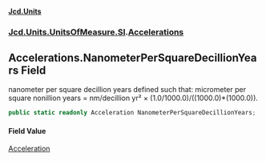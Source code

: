 #### [Jcd.Units](index.md 'index')
### [Jcd.Units.UnitsOfMeasure.SI](Jcd.Units.UnitsOfMeasure.SI.md 'Jcd.Units.UnitsOfMeasure.SI').[Accelerations](Accelerations.md 'Jcd.Units.UnitsOfMeasure.SI.Accelerations')

## Accelerations.NanometerPerSquareDecillionYears Field

nanometer per square decillion years defined such that: micrometer per square nonillion years = nm/decillion yr² ×
(1.0/1000.0)/((1000.0)*(1000.0)).

```csharp
public static readonly Acceleration NanometerPerSquareDecillionYears;
```

#### Field Value
[Acceleration](Acceleration.md 'Jcd.Units.UnitTypes.Acceleration')